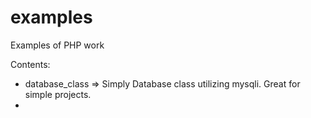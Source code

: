 examples
========

Examples of PHP work

Contents:

* database_class => Simply Database class utilizing mysqli. Great for simple projects.
* 

